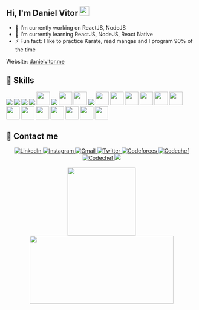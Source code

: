 ## Hi, I'm Daniel Vitor <img src="https://media.giphy.com/media/hvRJCLFzcasrR4ia7z/giphy.gif" width="25px">

- 🔭 I’m currently working on ReactJS, NodeJS
- 🌱 I’m currently learning ReactJS, NodeJS, React Native
- ⚡ Fun fact: I like to practice Karate, read mangas and I program 90% of the time

Website: [danielvitor.me](danielvitor.me)

<h2 align="left"> 🚀 Skills </h2>

<div>
  <img src="https://icongr.am/devicon/html5-original.svg?size=35&color=currentColor" />
  <img src="https://icongr.am/devicon/css3-original.svg?size=35&color=currentColor" />
  <img src="https://icongr.am/devicon/javascript-original.svg?size=35&color=currentColor" />
  <img src="https://icongr.am/devicon/typescript-original.svg?size=35&color=currentColor" />
  <img src="https://cdn.jsdelivr.net/gh/devicons/devicon/icons/nodejs/nodejs-original.svg" width="35" height="35" />
<!--   <img src="https://cdn.jsdelivr.net/gh/devicons/devicon/icons/nestjs/nestjs-plain.svg" width="35" height="35" /> -->
  <img src="https://icongr.am/devicon/react-original.svg?size=35&color=currentColor" />
  <img src="https://cdn.jsdelivr.net/gh/devicons/devicon/icons/nextjs/nextjs-original.svg" width="35" height="35" />
  <img src="https://cdn.jsdelivr.net/gh/devicons/devicon/icons/electron/electron-original.svg" width="35" height="35" />
  <img src="https://icongr.am/devicon/linux-original.svg?size=35&color=currentColor" />
  <img src="https://cdn.jsdelivr.net/gh/devicons/devicon/icons/android/android-plain-wordmark.svg" width="35" height="35" />
  <img src="https://cdn.jsdelivr.net/gh/devicons/devicon/icons/androidstudio/androidstudio-original.svg" width="35" height="35" />
  <img src="https://cdn.jsdelivr.net/gh/devicons/devicon/icons/c/c-original.svg" width="35" height="35" />
  <img src="https://cdn.jsdelivr.net/gh/devicons/devicon/icons/cplusplus/cplusplus-original.svg" width="35" height="35" />
  <img src="https://cdn.jsdelivr.net/gh/devicons/devicon/icons/docker/docker-original.svg" width="35" height="35" />
  <img src="https://cdn.jsdelivr.net/gh/devicons/devicon/icons/firebase/firebase-plain.svg" width="35" height="35" />
  <img src="https://cdn.jsdelivr.net/gh/devicons/devicon/icons/git/git-original.svg" width="35" height="35" />
  <img src="https://cdn.jsdelivr.net/gh/devicons/devicon/icons/github/github-original.svg" width="35" height="35" />
  <img src="https://cdn.jsdelivr.net/gh/devicons/devicon/icons/graphql/graphql-plain.svg" width="35" height="35" />
  <img src="https://cdn.jsdelivr.net/gh/devicons/devicon/icons/jest/jest-plain.svg" width="35" height="35" />
  <img src="https://cdn.jsdelivr.net/gh/devicons/devicon/icons/mongodb/mongodb-original.svg" width="35" height="35" />
  <img src="https://cdn.jsdelivr.net/gh/devicons/devicon/icons/mysql/mysql-original.svg" width="35" height="35" />
  <img src="https://cdn.jsdelivr.net/gh/devicons/devicon/icons/postgresql/postgresql-original.svg" width="35" height="35" />
</div>

<h2 align="left"> 📱 Contact me </h2>

<div align="center" justify="center">
  <a href="https://www.linkedin.com/in/danielvitor2d/">
    <img alt="LinkedIn" src="https://img.shields.io/badge/LinkedIn-0077B5?style=for-the-badge&logo=linkedin&logoColor=white&link" />
  </a>
  <a href="https://www.instagram.com/danielvitor.dev/">
    <img alt="Instagram" src="https://img.shields.io/badge/Instagram-E4405F?style=for-the-badge&logo=instagram&logoColor=white" />
  </a>
  <a href="mailto:danieldev.ti@gmail.com">
    <img alt="Gmail" src="https://img.shields.io/badge/Gmail-D14836?style=for-the-badge&logo=gmail&logoColor=white" />
  </a>
  <a href="https://twitter.com/DaniVito23">
    <img alt="Twitter" src="https://img.shields.io/badge/Twitter-1DA1F2?style=for-the-badge&logo=twitter&logoColor=white" />
  </a>
  <a href="https://codeforces.com/profile/danielvitor23">
    <img alt="Codeforces" src="https://img.shields.io/badge/Codeforces-445f9d?style=for-the-badge&logo=Codeforces&logoColor=white" />
  </a>
  <a href="https://www.codechef.com/users/danielvitor23">
    <img alt="Codechef" src="https://img.shields.io/badge/Codechef-%23B92B27.svg?&style=for-the-badge&logo=Codechef&logoColor=white" />
  </a>
  <a href="https://www.hackerearth.com/@ripsea.rpg321">
    <img alt="Codechef" src="https://img.shields.io/badge/HackerEarth-%232C3454.svg?&style=for-the-badge&logo=HackerEarth&logoColor=Blue" />
  </a>
  <a href="https://leetcode.com/danielvitor23/">
    <img alt"Leetcode" src="https://img.shields.io/badge/-LeetCode-FFA116?style=for-the-badge&logo=LeetCode&logoColor=black" />
  </a>
<!--   <a href="https://github.com/danielvitor2d/danielvitor2d">
    <img alt="Counter" src="https://komarev.com/ghpvc/?username=danielvitor2d&color=brightgreen" />
  </a> -->
</div>

<br />
<div align="center">
  <a href="https://github.com/danielvitor2d" />
<!--   <img align="center" src="https://github-readme-activity-graph.vercel.app/graph?username=danielvitor2d&theme=react-dark" /> -->
  <img height="180em" src="https://github-readme-stats.vercel.app/api?username=danielvitor2d&show_icons=true&theme=algolia&include_all_commits=true&count_private=true"/> 
  <img height="180px" width="380em" src="https://github-readme-stats.vercel.app/api/top-langs/?username=danielvitor2d&layout=compact&langs_count=8&theme=algolia&count_private=true"/> 
</div>
